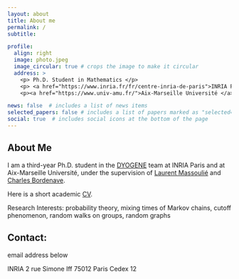 ```yaml
---
layout: about
title: About me
permalink: /
subtitle:

profile:
  align: right
  image: photo.jpeg
  image_circular: true # crops the image to make it circular
  address: >
    <p> Ph.D. Student in Mathematics </p>
    <p> <a href="https://www.inria.fr/fr/centre-inria-de-paris">INRIA Paris</a> & <a href="https://www.di.ens.fr/">DI</a> <a href="https://www.ens.psl.eu/">ENS</a> </p>
    <p><a href="https://www.univ-amu.fr/">Aix-Marseille Université </a> </p>

news: false  # includes a list of news items
selected_papers: false # includes a list of papers marked as "selected={true}"
social: true  # includes social icons at the bottom of the page
---
```


## About Me

I am a third-year Ph.D. student in the [DYOGENE](https://www.di.ens.fr/dyogene/index.html) team at INRIA Paris and at Aix-Marseille Université, under the supervision of [Laurent Massoulié](https://www.di.ens.fr/laurent.massoulie/) and [Charles Bordenave](http://www.i2m.univ-amu.fr/perso/charles.bordenave/).

Here is a short academic [CV](/assets/pdf/CV_english.pdf).

Research Interests: probability theory, mixing times of Markov chains, cutoff phenomenon, random walks on groups, random graphs

## Contact: 
email address below

INRIA
2 rue Simone Iff
75012 Paris Cedex 12

